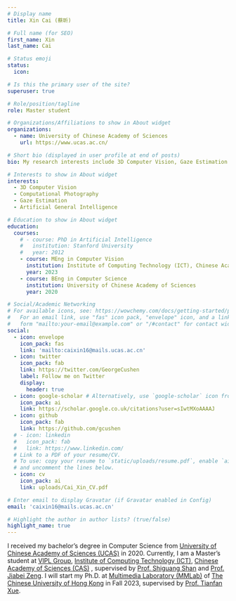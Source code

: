 ```yaml
---
# Display name
title: Xin Cai (蔡昕)

# Full name (for SEO)
first_name: Xin 
last_name: Cai 

# Status emoji
status:
  icon: 

# Is this the primary user of the site?
superuser: true

# Role/position/tagline
role: Master student

# Organizations/Affiliations to show in About widget
organizations:
  - name: University of Chinese Academy of Sciences
    url: https://www.ucas.ac.cn/

# Short bio (displayed in user profile at end of posts)
bio: My research interests include 3D Computer Vision, Gaze Estimation and Computational Photography.

# Interests to show in About widget
interests:
  - 3D Computer Vision
  - Computational Photography
  - Gaze Estimation
  - Artificial General Intelligence

# Education to show in About widget
education:
  courses:
    # - course: PhD in Artificial Intelligence
    #   institution: Stanford University
    #   year: 2012
    - course: MEng in Computer Vision
      institution: Institute of Computing Technology (ICT), Chinese Academy of Sciences (CAS)
      year: 2023
    - course: BEng in Computer Science 
      institution: University of Chinese Academy of Sciences
      year: 2020

# Social/Academic Networking
# For available icons, see: https://wowchemy.com/docs/getting-started/page-builder/#icons
#   For an email link, use "fas" icon pack, "envelope" icon, and a link in the
#   form "mailto:your-email@example.com" or "/#contact" for contact widget.
social:
  - icon: envelope
    icon_pack: fas
    link: 'mailto:caixin16@mails.ucas.ac.cn'
  - icon: twitter
    icon_pack: fab
    link: https://twitter.com/GeorgeCushen
    label: Follow me on Twitter
    display:
      header: true
  - icon: google-scholar # Alternatively, use `google-scholar` icon from `ai` icon pack
    icon_pack: ai
    link: https://scholar.google.co.uk/citations?user=sIwtMXoAAAAJ
  - icon: github
    icon_pack: fab
    link: https://github.com/gcushen
  # - icon: linkedin
  #   icon_pack: fab
  #   link: https://www.linkedin.com/
  # Link to a PDF of your resume/CV.
  # To use: copy your resume to `static/uploads/resume.pdf`, enable `ai` icons in `params.yaml`,
  # and uncomment the lines below.
  - icon: cv
    icon_pack: ai
    link: uploads/Cai_Xin_CV.pdf

# Enter email to display Gravatar (if Gravatar enabled in Config)
email: 'caixin16@mails.ucas.ac.cn'

# Highlight the author in author lists? (true/false)
highlight_name: true
---
```



I received my bachelor’s degree in Computer Science from [University of Chinese Academy of Sciences (UCAS)](https://www.ucas.ac.cn/) in 2020. Currently, I am a Master’s student at [VIPL Group](http://vipl.ict.ac.cn/), [Institute of Computing Technology (ICT)](http://www.ict.ac.cn/), [Chinese Academy of Sciences (CAS)](https://www.cas.cn/) , supervised by [Prof. Shiguang Shan](https://scholar.google.com/citations?user=Vkzd7MIAAAAJ&hl=en) and [Prof. Jiabei Zeng](https://dualplus.github.io/). I will start my Ph.D. at [Multimedia Laboratory (MMLab)](https://mmlab.ie.cuhk.edu.hk/) of [The Chinese University of Hong Kong](https://www.cuhk.edu.hk/) in Fall 2023, supervised by [Prof. Tianfan Xue](https://tianfan.info/). 





